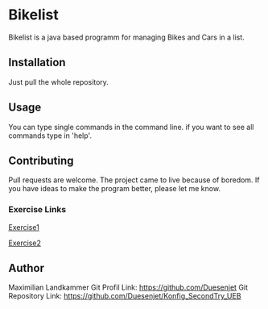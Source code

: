 # Bikelist 
Bikelist is a java based programm for managing Bikes and Cars in a list. 

## Installation
Just pull the whole repository. 

## Usage 
You can type single commands in the command line. if you want to see all commands
type in 'help'. 

## Contributing 
Pull requests are welcome. The project came to live because of boredom. If you have
ideas to make the program better, please let me know. 

### Exercise Links

[Exercise1](exercise1.md "Exercise1 Verlinkung")

[Exercise2](exercise2.md "Exercise2 Verlinkung")


## Author 
Maximilian Landkammer 
Git Profil Link: https://github.com/Duesenjet
Git Repository Link: https://github.com/Duesenjet/Konfig_SecondTry_UEB 